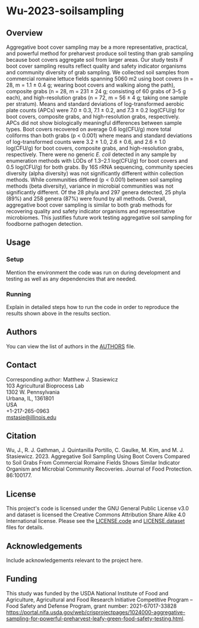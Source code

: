 # Wu-2023-soilsampling

## Overview
Aggregative boot cover sampling may be a more representative, practical, and powerful method for preharvest produce soil testing than grab sampling because boot covers aggregate soil from larger areas. Our study tests if boot cover sampling results reflect quality and safety indicator organisms and community diversity of grab sampling. We collected soil samples from commercial romaine lettuce fields spanning 5060 m2 using boot covers (n = 28, m = 1.1 ± 0.4 g; wearing boot covers and walking along the path), composite grabs (n = 28, m = 231 ± 24 g; consisting of 60 grabs of 3–5 g each), and high-resolution grabs (n = 72, m = 56 ± 4 g; taking one sample per stratum). Means and standard deviations of log-transformed aerobic plate counts (APCs) were 7.0 ± 0.3, 7.1 ± 0.2, and 7.3 ± 0.2 log(CFU/g) for boot covers, composite grabs, and high-resolution grabs, respectively. APCs did not show biologically meaningful differences between sample types. Boot covers recovered on average 0.6 log(CFU/g) more total coliforms than both grabs (p < 0.001) where means and standard deviations of log-transformed counts were 3.2 ± 1.0, 2.6 ± 0.6, and 2.6 ± 1.0 log(CFU/g) for boot covers, composite grabs, and high-resolution grabs, respectively. There were no generic _E. coli_ detected in any sample by enumeration methods with LODs of 1.3–2.1 log(CFU/g) for boot covers and 0.5 log(CFU/g) for both grabs. By 16S rRNA sequencing, community species diversity (alpha diversity) was not significantly different within collection methods. While communities differed (p < 0.001) between soil sampling methods (beta diversity), variance in microbial communities was not significantly different. Of the 28 phyla and 297 genera detected, 25 phyla (89%) and 258 genera (87%) were found by all methods. Overall, aggregative boot cover sampling is similar to both grab methods for recovering quality and safety indicator organisms and representative microbiomes. This justifies future work testing aggregative soil sampling for foodborne pathogen detection.

## Usage
### Setup
Mention the environment the code was run on during development and testing as well as any dependencies that are needed.

### Running
Explain in detailed steps how to run the code in order to reproduce the results shown above in the results section.

## Authors
You can view the list of authors in the [AUTHORS](/AUTHORS) file.

## Contact
Corresponding author: Matthew J. Stasiewicz<br>
103 Agricultural Bioprocess Lab<br>
1302 W. Pennsylvania<br>
Urbana, IL, 1361801<br>
USA<br>
+1-217-265-0963<br>
[mstasie@illinois.edu](mailto:mstasie@illinois.edu)

## Citation
Wu, J., R. J. Gathman, J. Quintanilla Portillo, C. Gaulke, M. Kim, and M. J. Stasiewicz. 2023. Aggregative Soil Sampling Using Boot Covers Compared to Soil Grabs From Commercial Romaine Fields Shows Similar Indicator Organism and Microbial Community Recoveries. Journal of Food Protection. 86:100177.

## License
This project's code is licensed under the GNU General Public License v3.0 and dataset is licensed the Creative Commons Attribution Share Alike 4.0 International license. Please see the [LICENSE.code](/LICENSE.code) and [LICENSE.dataset](/LICENSE.dataset) files for details.

## Acknowledgements
Include acknowledgements relevant to the project here.

## Funding
This study was funded by the USDA National Institute of Food and Agriculture, Agricultural and Food Research Initiative Competitive Program – Food Safety and Defense Program, grant number: 
2021-67017-33828 https://portal.nifa.usda.gov/web/crisprojectpages/1024000-aggregative-sampling-for-powerful-preharvest-leafy-green-food-safety-testing.html.
